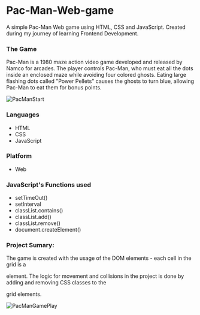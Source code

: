 # Pac-Man-Web-game

A simple Pac-Man Web game using HTML, CSS and JavaScript.
Created during my journey of learning Frontend Development.

### The Game
Pac-Man is a 1980 maze action video game developed and released by Namco for arcades. 
The player controls Pac-Man, who must eat all the dots inside an enclosed maze while
avoiding four colored ghosts. Eating large flashing dots called "Power Pellets" 
causes the ghosts to turn blue, allowing Pac-Man to eat them for bonus points.

![PacManStart](https://user-images.githubusercontent.com/99598013/153958394-e574fbc2-de08-47b5-a597-2b872dd184e6.png)

### Languages
  - HTML
  - CSS
  - JavaScript


### Platform
  - Web

### JavaScript's Functions used
  - setTimeOut()
  - setInterval
  - classList.contains()
  - classList.add()
  - classList.remove()
  - document.createElement()


### Project Sumary:
The game is created with the usage of the DOM elements - each cell in the grid is a <div> element. 
The logic for movement and collisions in the project is done by adding and removing CSS classes to the
<div> grid elements.
  
![PacManGamePlay](https://user-images.githubusercontent.com/99598013/153959676-e044a526-6df5-4c5d-8972-6809fb3069b7.png)

  


